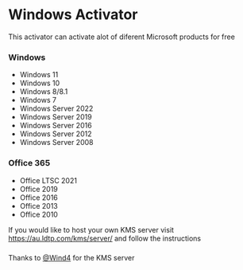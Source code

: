 Windows Activator
================
This activator can activate alot of diferent Microsoft products for free

### Windows
- Windows 11
- Windows 10
- Windows 8/8.1
- Windows 7
- Windows Server 2022
- Windows Server 2019
- Windows Server 2016
- Windows Server 2012
- Windows Server 2008

### Office 365
- Office LTSC 2021
- Office 2019
- Office 2016
- Office 2013
- Office 2010


If you would like to host your own KMS server visit https://au.ldtp.com/kms/server/ and follow the instructions

###
Thanks to [@Wind4](https://github.com/Wind4) for the KMS server
